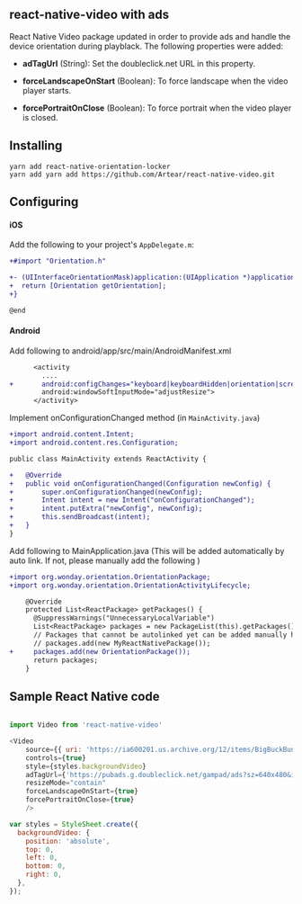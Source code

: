 ## react-native-video with ads

React Native Video package updated in order to provide ads and handle the device orientation during playblack. The following properties were added:

* **adTagUrl** (String): Set the doubleclick.net URL in this property.

* **forceLandscapeOnStart** (Boolean): To force landscape when the video player starts.

* **forcePortraitOnClose** (Boolean): To force portrait when the video player is closed.

## Installing

```
yarn add react-native-orientation-locker
yarn add yarn add https://github.com/Artear/react-native-video.git
```

## Configuring

#### iOS

Add the following to your project's `AppDelegate.m`:

```diff
+#import "Orientation.h"

+- (UIInterfaceOrientationMask)application:(UIApplication *)application supportedInterfaceOrientationsForWindow:(UIWindow *)window {
+  return [Orientation getOrientation];
+}

@end
```

#### Android

Add following to android/app/src/main/AndroidManifest.xml

```diff
      <activity
        ....
+       android:configChanges="keyboard|keyboardHidden|orientation|screenSize"
        android:windowSoftInputMode="adjustResize">
      </activity>
```

Implement onConfigurationChanged method (in `MainActivity.java`)

```diff
+import android.content.Intent;
+import android.content.res.Configuration;

public class MainActivity extends ReactActivity {

+   @Override
+   public void onConfigurationChanged(Configuration newConfig) {
+       super.onConfigurationChanged(newConfig);
+       Intent intent = new Intent("onConfigurationChanged");
+       intent.putExtra("newConfig", newConfig);
+       this.sendBroadcast(intent);
+   }
}
```

Add following to MainApplication.java
(This will be added automatically by auto link. If not, please manually add the following )

```diff
+import org.wonday.orientation.OrientationPackage;
+import org.wonday.orientation.OrientationActivityLifecycle;

    @Override
    protected List<ReactPackage> getPackages() {
      @SuppressWarnings("UnnecessaryLocalVariable")
      List<ReactPackage> packages = new PackageList(this).getPackages();
      // Packages that cannot be autolinked yet can be added manually here, for example:
      // packages.add(new MyReactNativePackage());
+     packages.add(new OrientationPackage());
      return packages;
    }
```

## Sample React Native code

```javascript

import Video from 'react-native-video'

<Video
    source={{ uri: 'https://ia600201.us.archive.org/12/items/BigBuckBunny_328/BigBuckBunny_512kb.mp4' }}
    controls={true}
    style={styles.backgroundVideo}
    adTagUrl={'https://pubads.g.doubleclick.net/gampad/ads?sz=640x480&iu=/124319096/external/single_ad_samples&ciu_szs=300x250&impl=s&gdfp_req=1&env=vp&output=vast&unviewed_position_start=1&cust_params=deployment%3Ddevsite%26sample_ct%3Dlinear&correlator='}
    resizeMode="contain"
    forceLandscapeOnStart={true}
    forcePortraitOnClose={true}
    />

var styles = StyleSheet.create({
  backgroundVideo: {
    position: 'absolute',
    top: 0,
    left: 0,
    bottom: 0,
    right: 0,
  },
});

```
